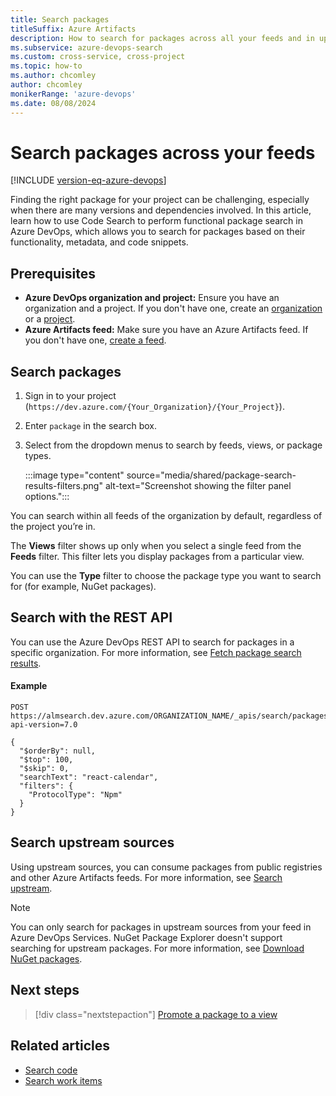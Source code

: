 ```yaml
---
title: Search packages
titleSuffix: Azure Artifacts
description: How to search for packages across all your feeds and in upstream sources in an Azure DevOps organization.
ms.subservice: azure-devops-search
ms.custom: cross-service, cross-project
ms.topic: how-to
ms.author: chcomley
author: chcomley
monikerRange: 'azure-devops'
ms.date: 08/08/2024
---
```


# Search packages across your feeds

[!INCLUDE [version-eq-azure-devops](../../includes/version-eq-azure-devops.md)]

Finding the right package for your project can be challenging, especially when there are many versions and dependencies involved. In this article, learn how to use Code Search to perform functional package search in Azure DevOps, which allows you to search for packages based on their functionality, metadata, and code snippets.

## Prerequisites

- **Azure DevOps organization and project:** Ensure you have an organization and a project. If you don't have one, create an [organization](../../organizations/accounts/create-organization.md) or a [project](../../organizations/projects/create-project.md#create-a-project).
- **Azure Artifacts feed:** Make sure you have an Azure Artifacts feed. If you don't have one, [create a feed](../../artifacts/get-started-nuget.md#create-feed).

## Search packages

1. Sign in to your project (```https://dev.azure.com/{Your_Organization}/{Your_Project}```).
2. Enter `package` in the search box.
3. Select from the dropdown menus to search by feeds, views, or package types.

	:::image type="content" source="media/shared/package-search-results-filters.png" alt-text="Screenshot showing the filter panel options.":::

You can search within all feeds of the organization by default, regardless of the project you’re in.

The **Views** filter shows up only when you select a single feed from the **Feeds** filter. This filter lets you display packages from a particular view.

You can use the **Type** filter to choose the package type you want to search for (for example, NuGet packages).

## Search with the REST API

You can use the Azure DevOps REST API to search for packages in a specific organization. For more information, see [Fetch package search results](/rest/api/azure/devops/search/package-search-results/fetch-package-search-results).

#### Example

```Command
POST https://almsearch.dev.azure.com/ORGANIZATION_NAME/_apis/search/packagesearchresults?api-version=7.0
```

```Request body
{
  "$orderBy": null,
  "$top": 100,
  "$skip": 0,
  "searchText": "react-calendar",
  "filters": {
    "ProtocolType": "Npm"
  }
}
```

## Search upstream sources

Using upstream sources, you can consume packages from public registries and other Azure Artifacts feeds. For more information, see [Search upstream](../../artifacts/how-to/search-upstream.md).

> [!NOTE]
> You can only search for packages in upstream sources from your feed in Azure DevOps Services. NuGet Package Explorer doesn't support searching for upstream packages. For more information, see [Download NuGet packages](../../artifacts/get-started-nuget.md#download-packages).

## Next steps

> [!div class="nextstepaction"]
> [Promote a package to a view](../../artifacts//feeds/views.md)

## Related articles

- [Search code](functional-code-search.md)
- [Search work items](functional-work-item-search.md)
